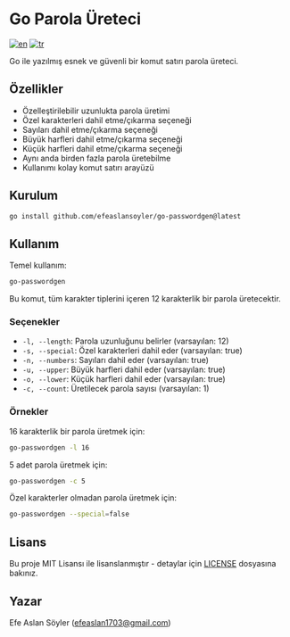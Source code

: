 # Go Parola Üreteci

[![en](https://img.shields.io/badge/lang-en-red.svg)](README.md)
[![tr](https://img.shields.io/badge/lang-tr-blue.svg)](README_TR.md)

Go ile yazılmış esnek ve güvenli bir komut satırı parola üreteci.

## Özellikler

- Özelleştirilebilir uzunlukta parola üretimi
- Özel karakterleri dahil etme/çıkarma seçeneği
- Sayıları dahil etme/çıkarma seçeneği
- Büyük harfleri dahil etme/çıkarma seçeneği
- Küçük harfleri dahil etme/çıkarma seçeneği
- Aynı anda birden fazla parola üretebilme
- Kullanımı kolay komut satırı arayüzü

## Kurulum

```bash
go install github.com/efeaslansoyler/go-passwordgen@latest
```

## Kullanım

Temel kullanım:
```bash
go-passwordgen
```

Bu komut, tüm karakter tiplerini içeren 12 karakterlik bir parola üretecektir.

### Seçenekler

- `-l, --length`: Parola uzunluğunu belirler (varsayılan: 12)
- `-s, --special`: Özel karakterleri dahil eder (varsayılan: true)
- `-n, --numbers`: Sayıları dahil eder (varsayılan: true)
- `-u, --upper`: Büyük harfleri dahil eder (varsayılan: true)
- `-o, --lower`: Küçük harfleri dahil eder (varsayılan: true)
- `-c, --count`: Üretilecek parola sayısı (varsayılan: 1)

### Örnekler

16 karakterlik bir parola üretmek için:
```bash
go-passwordgen -l 16
```

5 adet parola üretmek için:
```bash
go-passwordgen -c 5
```

Özel karakterler olmadan parola üretmek için:
```bash
go-passwordgen --special=false
```

## Lisans

Bu proje MIT Lisansı ile lisanslanmıştır - detaylar için [LICENSE](LICENSE) dosyasına bakınız.

## Yazar

Efe Aslan Söyler (efeaslan1703@gmail.com)
